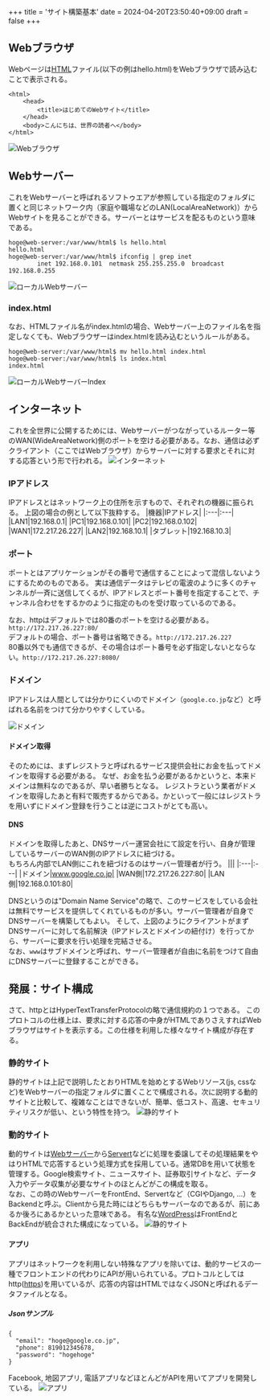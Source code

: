 +++
title = 'サイト構築基本'
date = 2024-04-20T23:50:40+09:00
draft = false
+++

## Webブラウザ
Webページは[HTML](./markup.md#html)ファイル(以下の例はhello.html)をWebブラウザで読み込むことで表示される。

```
<html>
    <head>
        <title>はじめてのWebサイト</title>
    </head>
    <body>こんにちは、世界の読者へ</body>
</html>
```
![Webブラウザ](/images/web-browser.png)  

## Webサーバー
これをWebサーバーと呼ばれるソフトゥエアが参照している指定のフォルダに置くと同じネットワーク内（家庭や職場などのLAN(LocalAreaNetwork)）からWebサイトを見ることができる。サーバーとはサービスを配るものという意味である。

```
hoge@web-server:/var/www/html$ ls hello.html
hello.html
hoge@web-server:/var/www/html$ ifconfig | grep inet
        inet 192.168.0.101  netmask 255.255.255.0  broadcast 192.168.0.255
```
![ローカルWebサーバー](/images/local-web-server.png)  

### index.html
なお、HTMLファイル名がindex.htmlの場合、Webサーバー上のファイル名を指定しなくても、Webブラウザーはindex.htmlを読み込むというルールがある。
```
hoge@web-server:/var/www/html$ mv hello.html index.html
hoge@web-server:/var/www/html$ ls index.html
index.html
```
![ローカルWebサーバーIndex](/images/local-web-server-index.png)

## インターネット
これを全世界に公開するためには、Webサーバーがつながっているルーター等のWAN(WideAreaNetwork)側のポートを空ける必要がある。なお、通信は必ずクライアント（ここではWebブラウザ）からサーバーに対する要求とそれに対する応答という形で行われる。
![インターネット](/images/internet.png)

### IPアドレス
IPアドレスとはネットワーク上の住所を示すもので、それぞれの機器に振られる。
上図の場合の例として以下抜粋する。
|機器|IPアドレス|
|:---|:---|
|LAN1|192.168.0.1|
|PC1|192.168.0.101|
|PC2|192.168.0.102|
|WAN1|172.217.26.227|
|LAN2|192.168.10.1|
|タブレット|192.168.10.3|

### ポート
ポートとはアプリケーションがその番号で通信することによって混信しないようにするためのものである。
実は通信データはテレビの電波のように多くのチャンネルが一斉に送信してくるが、IPアドレスとポート番号を指定することで、チャンネル合わせをするかのように指定のものを受け取っているのである。

なお、httpはデフォルトでは80番のポートを空ける必要がある。 `http://172.217.26.227:80/`  
デフォルトの場合、ポート番号は省略できる。`http://172.217.26.227`  
80番以外でも通信できるが、その場合はポート番号を必ず指定しないとならない。`http://172.217.26.227:8080/`  

### ドメイン
IPアドレスは人間としては分かりにくいのでドメイン（`google.co.jp`など）と呼ばれる名前をつけて分かりやすくしている。

![ドメイン](/images/domain.png)

#### ドメイン取得
そのためには、まずレジストラと呼ばれるサービス提供会社にお金を払ってドメインを取得する必要がある。
なぜ、お金を払う必要があるかというと、本来ドメインは無料なのであるが、早い者勝ちとなる。
レジストラという業者がドメインを取得したあと有料で販売するからである。かといって一般にはレジストラを用いずにドメイン登録を行うことは逆にコストがとても高い。

#### DNS
ドメインを取得したあと、DNSサーバー運営会社にて設定を行い、自身が管理しているサーバーのWAN側のIPアドレスに紐づける。  
もちろん内部でLAN側にこれを紐づけるのはサーバー管理者が行う。
|||
|:---|:---|
|ドメイン|www.google.co.jp|
|WAN側|172.217.26.227:80|
|LAN側|192.168.0.101:80|

DNSというのは"Domain Name Service"の略で、このサービスをしている会社は無料でサービスを提供してくれているものが多い。サーバー管理者が自身でDNSサーバーを構築してもよい。
そして、上図のようにクライアントがまずDNSサーバーに対して名前解決（IPアドレスとドメインの紐付け）を行ってから、サーバーに要求を行い処理を完結させる。  
なお、`www`はサブドメインと呼ばれ、サーバー管理者が自由に名前をつけて自由にDNSサーバーに登録することができる。

## 発展：サイト構成
さて、httpとはHyperTextTransferProtocolの略で通信規約の１つである。
このプロトコルの仕様上は、要求に対する応答の中身がHTMLでありさえすればWebブラウザはサイトを表示する。この仕様を利用した様々なサイト構成が存在する。

### 静的サイト
静的サイトは上記で説明したとおりHTMLを始めとするWebリソース(js, cssなど)をWebサーバーの指定フォルダに置くことで構成される。次に説明する動的サイトと比較して、複雑なことはできないが、簡単、低コスト、高速、セキュリティリスクが低い、という特性を持つ。
![静的サイト](/images/static-site.png)


### 動的サイト
動的サイトは[Webサーバー](https://ja.wikipedia.org/wiki/Web%E3%82%B5%E3%83%BC%E3%83%90)から[Servert](https://ja.wikipedia.org/wiki/Java_Servlet)などに処理を委譲してその処理結果をやはりHTMLで応答するという処理方式を採用している。通常DBを用いて状態を管理する。Google検索サイト、ニュースサイト、証券取引サイトなど、データ入力やデータ収集が必要なサイトのほとんどがこの構成を取る。  
なお、この時のWebサーバーをFrontEnd、Servertなど（CGIやDjango, ...）をBackendと呼ぶ。Clientから見た時にはどちらもサーバーなのであるが、前にあるか後ろにあるかといった意味である。
有名な[WordPress](https://daeuwordpress.com/wordpress-system/)はFrontEndとBackEndが統合された構成になっている。
![静的サイト](/images/dynamic-site.png)

#### アプリ
アプリはネットワークを利用しない特殊なアプリを除いては、動的サービスの一種でフロントエンドの代わりにAPIが用いられている。プロトコルとしてはhttp([https](https://ja.wikipedia.org/wiki/HTTPS))を用いているが、応答の内容はHTMLではなくJSONと呼ばれるデータファイルとなる。
##### Jsonサンプル
```
{
  "email": "hoge@google.co.jp",
  "phone": 819012345678,
  "password": "hogehoge"
}
```
Facebook, 地図アプリ, 電話アプリなどほとんどがAPIを用いてアプリを開発している。
![アプリ](/images/app.png)
